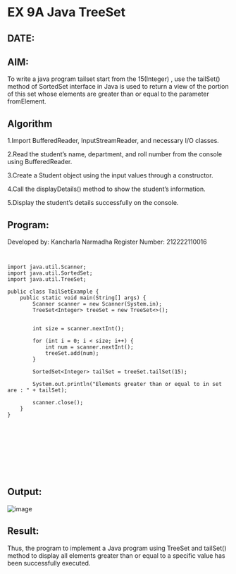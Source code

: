 
# EX 9A Java TreeSet
## DATE:
## AIM:
To write a java program tailset start from the 15(Integer) , use the tailSet() method of SortedSet interface in Java is used to return a view of the portion of this set whose elements are greater than or equal to the parameter fromElement.









## Algorithm


1.Import BufferedReader, InputStreamReader, and necessary I/O classes.

2.Read the student’s name, department, and roll number from the console using BufferedReader.

3.Create a Student object using the input values through a constructor.

4.Call the displayDetails() method to show the student’s information.

5.Display the student’s details successfully on the console.






## Program:

Developed by: Kancharla Narmadha
Register Number: 212222110016
```
    

import java.util.Scanner;
import java.util.SortedSet;
import java.util.TreeSet;

public class TailSetExample {
    public static void main(String[] args) {
        Scanner scanner = new Scanner(System.in);
        TreeSet<Integer> treeSet = new TreeSet<>();

      
        int size = scanner.nextInt();

        for (int i = 0; i < size; i++) {
            int num = scanner.nextInt();
            treeSet.add(num);
        }

        SortedSet<Integer> tailSet = treeSet.tailSet(15);

        System.out.println("Elements greater than or equal to in set are : " + tailSet);

        scanner.close();
    }
}
            
      
 
            
      
               


    
```

## Output:

![image](https://github.com/user-attachments/assets/ff70a51c-ed8f-47e8-875e-6d27371cf460)


## Result:
Thus, the program to implement a Java program using TreeSet and tailSet() method to display all elements greater than or equal to a specific value has been successfully executed.

